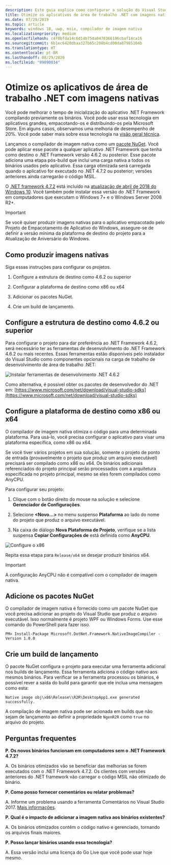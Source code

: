 ```yaml
---
description: Este guia explica como configurar a solução do Visual Studio para otimizar os binários do aplicativo com imagens nativas.
title: Otimize os aplicativos de área de trabalho .NET com imagens nativas
ms.date: 07/29/2019
ms.topic: article
keywords: windows 10, uwp, msix, compilador de imagem nativa
ms.localizationpriority: medium
ms.openlocfilehash: c4f0bfda14c6d14b75da0478366196cbaf14ca16
ms.sourcegitcommit: 6b1ec6420dbaa327b65c208b4cd00da87985104b
ms.translationtype: HT
ms.contentlocale: pt-BR
ms.lasthandoff: 08/29/2020
ms.locfileid: "89090034"
---
```

# <a name="optimize-your-net-desktop-apps-with-native-images"></a>Otimize os aplicativos de área de trabalho .NET com imagens nativas

Você pode melhorar o tempo de inicialização do aplicativo .NET Framework compilando previamente os binários. Você pode usar essa tecnologia em aplicativos grandes, empacotando-os e distribuindo-os pela Microsoft Store. Em alguns casos, observamos uma melhoria de desempenho de 20%. Você pode saber mais sobre essa tecnologia na [visão geral técnica](https://github.com/dotnet/coreclr/blob/master/Documentation/botr/readytorun-overview.md).

Lançamos o compilador de imagem nativa como um [pacote NuGet](https://www.nuget.org/packages/Microsoft.DotNet.Framework.NativeImageCompiler). Você pode aplicar esse pacote a qualquer aplicativo .NET Framework que tenha como destino o .NET Framework versão 4.6.2 ou posterior. Esse pacote adiciona uma etapa pós-build que inclui uma carga nativa a todos os binários usados pelo aplicativo. Essa carga otimizada será carregada quando o aplicativo for executado no .NET 4.7.2 ou posterior; versões anteriores ainda carregarão o código MSIL.

O [.NET framework 4.7.2](https://blogs.msdn.microsoft.com/dotnet/2018/04/30/announcing-the-net-framework-4-7-2/) está incluído na [atualização de abril de 2018 do Windows 10](https://blogs.windows.com/windowsexperience/2018/04/30/how-to-get-the-windows-10-april-2018-update/). Você também pode instalar essa versão do .NET Framework em computadores que executam o Windows 7+ e o Windows Server 2008 R2+.

> [!IMPORTANT]
> Se você quiser produzir imagens nativas para o aplicativo empacotado pelo Projeto de Empacotamento de Aplicativo do Windows, assegure-se de definir a versão mínima da plataforma de destino do projeto para a Atualização de Aniversário do Windows.

## <a name="how-to-produce-native-images"></a>Como produzir imagens nativas

Siga essas instruções para configurar os projetos.

1. Configure a estrutura de destino como 4.6.2 ou superior

2. Configurar a plataforma de destino como x86 ou x64 

3. Adicionar os pacotes NuGet.

4. Crie um build de lançamento.

## <a name="configure-the-target-framework-as-462-or-above"></a>Configure a estrutura de destino como 4.6.2 ou superior

Para configurar o projeto para dar preferência ao .NET Framework 4.6.2, será necessário ter as ferramentas de desenvolvimento do .NET Framework 4.6.2 ou mais recentes. Essas ferramentas estão disponíveis pelo instalador do Visual Studio como componentes opcionais na carga de trabalho de desenvolvimento de área de trabalho .NET:

![Instalar ferramentas de desenvolvimento .NET 4.6.2](images/install-4.6.2-devpack.png)

Como alternativa, é possível obter os pacotes de desenvolvedor do .NET em: [https://www.microsoft.com/net/download/visual-studio-sdks](https://www.microsoft.com/net/download/visual-studio-sdks)

## <a name="configure-the-target-platform-as-x86-or-x64"></a>Configure a plataforma de destino como x86 ou x64

O compilador de imagem nativa otimiza o código para uma determinada plataforma. Para usá-lo, você precisa configurar o aplicativo para visar uma plataforma específica, como x86 ou x64.

Se você tiver vários projetos em sua solução, somente o projeto de ponto de entrada (provavelmente o projeto que produz um arquivo executável) precisará ser compilado como x86 ou x64. Os binários adicionais referenciados do projeto principal serão processados com a arquitetura especificada no projeto principal, mesmo se eles forem compilados como AnyCPU.

Para configurar seu projeto:

1. Clique com o botão direito do mouse na solução e selecione **Gerenciador de Configurações**.

2. Selecione **<Novo...>** no menu suspenso **Plataforma** ao lado do nome do projeto que produz o arquivo executável.

3. Na caixa de diálogo **Nova Plataforma de Projeto**, verifique se a lista suspensa **Copiar Configurações de** está definida como **AnyCPU**.

![Configure o x86](images/configure-x86.png)

Repita essa etapa para `Release/x64` se desejar produzir binários x64.

>[!IMPORTANT]
> A configuração AnyCPU não é compatível com o compilador de imagem nativa.

## <a name="add-the-nuget-packages"></a>Adicione os pacotes NuGet

O compilador de imagem nativa é fornecido como um pacote NuGet que você precisa adicionar ao projeto do Visual Studio que produz o arquivo executável. Isso normalmente é projeto WPF ou Windows Forms. Use esse comando do PowerShell para fazer isso.

```PS
PM> Install-Package Microsoft.DotNet.Framework.NativeImageCompiler -Version 1.0.0
```

## <a name="create-a-release-build"></a>Crie um build de lançamento

O pacote NuGet configura o projeto para executar uma ferramenta adicional nos builds de lançamento. Essa ferramenta adiciona o código nativo aos mesmos binários.
Para verificar se a ferramenta processou os binários, é possível rever a saída do build para garantir que ele inclua uma mensagem como esta:

```
Native image obj\x86\Release\\R2R\DesktopApp1.exe generated successfully.
```

A compilação de imagem nativa pode ser acionada em builds que não sejam de lançamento ao definir a propriedade `NgenR2R` como `true` no arquivo do projeto.

## <a name="faq"></a>Perguntas frequentes

**P. Os novos binários funcionam em computadores sem o .NET Framework 4.7.2?**

A. Os binários otimizados vão se beneficiar das melhorias se forem executados com o .NET Framework 4.7.2. Os clientes com versões anteriores do .NET framework vão carregar o código MSIL não otimizado do binário.

**P. Como posso fornecer comentários ou relatar problemas?**

A. Informe um problema usando a ferramenta Comentários no Visual Studio 2017. [Mais informações](/visualstudio/ide/how-to-report-a-problem-with-visual-studio-2017).

**P. Qual é o impacto de adicionar a imagem nativa aos binários existentes?**

A. Os binários otimizados contêm o código nativo e gerenciado, tornando os arquivos finais maiores.

**P. Posso lançar binários usando essa tecnologia?**

A. Essa versão inclui uma licença do Go Live que você pode usar hoje mesmo.
